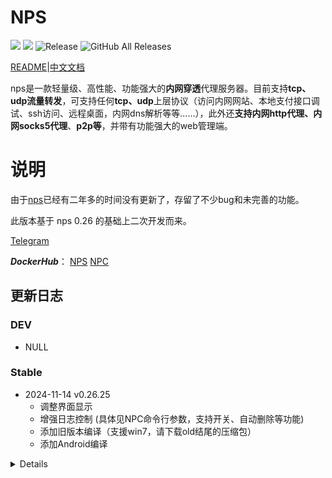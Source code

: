 # NPS
![](https://img.shields.io/github/stars/djylb/nps.svg)   ![](https://img.shields.io/github/forks/djylb/nps.svg)
![Release](https://github.com/djylb/nps/workflows/Release/badge.svg)
![GitHub All Releases](https://img.shields.io/github/downloads/djylb/nps/total)

[README](https://github.com/djylb/nps/blob/master/README.md)|[中文文档](https://github.com/djylb/nps/blob/master/README_zh.md)

nps是一款轻量级、高性能、功能强大的**内网穿透**代理服务器。目前支持**tcp、udp流量转发**，可支持任何**tcp、udp**上层协议（访问内网网站、本地支付接口调试、ssh访问、远程桌面，内网dns解析等等……），此外还**支持内网http代理、内网socks5代理**、**p2p等**，并带有功能强大的web管理端。

# 说明
由于[nps](https://github.com/ehang-io/nps)已经有二年多的时间没有更新了，存留了不少bug和未完善的功能。

此版本基于 nps 0.26 的基础上二次开发而来。

[Telegram](https://t.me/npsdev)

***DockerHub***： [NPS](https://hub.docker.com/r/duan2001/nps) [NPC](https://hub.docker.com/r/duan2001/npc)

## 更新日志
### DEV
- NULL

### Stable
- 2024-11-14  v0.26.25
  - 调整界面显示
  - 增强日志控制 (具体见NPC命令行参数，支持开关、自动删除等功能)
  - 添加旧版本编译（支援win7，请下载old结尾的压缩包）
  - 添加Android编译

<details>

- 2024-11-09  v0.26.24
  - 修复语言翻译缺失
  - 请求静态文件携带版本号，避免浏览器缓存旧文件（升级后记得替换web目录）
  - 优化代码逻辑和效率
  - 修复通配符匹配优先级（优先完全匹配Host，通配符根据匹配程度确定优先级）
  - 修复根据路径分流功能

- 2024-11-08  v0.26.23  
  - 合并同类项目分支补丁更新
    - 客户端增加创建时间 [yisier](https://github.com/yisier/nps)
    - 增加从下列选择客户端、排序 [dreamskr](https://github.com/dreamskr/nps)

- 2024-10-28  v0.26.22  
  - 修复多目标负载均衡不生效的问题
    （注意最后一行不要输回车）

- 2024-10-28  v0.26.21  
  - 修复websocket支持(支持类似homeassistant的网站反向代理)
    删除websocket的认证操作，交给应用层进行处理
  - 重构优化代码（目前简单测试功能正常，CPU占用也不高，不知道引入没引入新BUG，代码维护的人多了有点乱腾）
  - 新增X-NPS-Http-Only头支持，当需要在NPS前添加反向代理时可以通过插入头（X-NPS-Http-Only: password）
    此时可以反向代理http_proxy_port避免301重定向和添加真实IP

- 2024-10-25  v0.26.20  
  - 修复ipv6支持
  - 同时支持传入证书路径和证书文本内容
  - http、socket5同时使用全局用户和mutli user认证
  - 修复绕过认证漏洞
  - 美化UI界面
  - 合并上游所有分叉的安全补丁和更新（总之修了一堆BUG）
  - 更新相关依赖

- 2024-06-01  v0.26.19  
  - golang 版本升级到 1.22.
  - 增加自动https，自动将http 重定向（301）到 https.  
  - 客户端命令行方式启动支持多个隧道ID，使用逗号拼接，示例：`npc -server=xxx:8024 -vkey=ytkpyr0er676m0r7,iwnbjfbvygvzyzzt` .
  - 移除 nps.conf 参数 `https_just_proxy` , 调整 https 处理逻辑，如果上传了 https 证书，则由nps负责SSL (此方式可以获取真实IP)，
      否则走端口转发模式（使用本地证书,nps 获取不到真实IP）， 如下图所示。    
    ![image](image/new/https.png)



- 2024-02-27  v0.26.18  
  ***新增***：nps.conf 新增 `tls_bridge_port=8025` 参数，当 `tls_enable=true` 时，nps 会监听8025端口，作为 tls 的连接端口。  
             客户端可以选择连接 tls 端口或者非 tls 端口： `npc.exe  -server=xxx:8024 -vkey=xxx` 或 `npc.exe  -server=xxx:8025 -vkey=xxx -tls_enable=true`
  
  
- 2024-01-31  v0.26.17  
  ***说明***：考虑到 npc 历史版本客户端众多，版本号不同旧版本客户端无法连接，为了兼容，仓库版本号将继续沿用 0.26.xx


- 2024-01-02  v0.27.01  (已作废，功能移动到v0.26.17 版本)  
  ***新增***：tls 流量加密，(客户端忽略证书校验，谨慎使用，客户端与服务端需要同时开启，或同时关闭)，使用方式：   
             服务端：nps.conf `tls_enable=true`;    
             客户端：npc.conf `tls_enable=true` 或者 `npc.exe  -server=xxx -vkey=xxx -tls_enable=true`  

  
- 2023-06-01  v0.26.16  
  ***修复***：https 流量不统计 Bug 修复。  
  ***新增***：新增全局黑名单IP，用于防止被肉鸡扫描端口或被恶意攻击。  
  ***新增***：新增客户端上次在线时间。


- 2023-02-24  v0.26.15  
  ***修复***：更新程序 url 更改到当前仓库中   
  ***修复***：nps 在外部路径启动时找不到配置文件  
  ***新增***：增加 nps 启动参数，`-conf_path=D:\test\nps`,可用于加载指定nps配置文件和web文件目录。  
  ***window 使用示例：***  
  直接启动：`nps.exe -conf_path=D:\test\nps`  
  安装：`nps.exe install -conf_path=D:\test\nps`    
  安装启动：`nps.exe start`      

  ***linux 使用示例：***    
  直接启动：`./nps -conf_path=/app/nps`  
  安装：`./nps install -conf_path=/app/nps`  
  安装启动：`nps start -conf_path=/app/nps`  



- 2022-12-30  v0.26.14  
  ***修复***：API 鉴权漏洞修复


- 2022-12-19  
***修复***：某些场景下丢包导致服务端意外退出  
***优化***：新增隧道时，不指定服务端口时，将自动生成端口号  
***优化***：API返回ID, `/client/add/, /index/addhost/，/index/add/ `   
***优化***：域名解析、隧道页面，增加[唯一验证密钥]，方便搜查  


- 2022-10-30   
***新增***：在管理面板中新增客户端时，可以配置多个黑名单IP，用于防止被肉鸡扫描端口或被恶意攻击。  
***优化***：0.26.12 版本还原了注册系统功能，使用方式和以前一样。无论是否注册了系统服务，直接执行 nps 时只会读取当前目录下的配置文件。


- 2022-10-27  
***新增***：在管理面板登录时开启验证码校验，开启方式：nps.conf `open_captcha=true`，感谢 [@dongFangTuring](https://github.com/dongFangTuring) 提供的PR  

  
- 2022-10-24:     
***修复***：HTTP协议支持WebSocket(稳定性待测试)
  

- 2022-10-21:   
***修复***：HTTP协议下实时统计流量，能够精准的限制住流量（上下行对等）  
***优化***：删除HTTP隧道时，客户端已用流量不再清空


- 2022-10-19:  
***BUG***：在TCP协议下，流量统计有问题，只有当连接断开时才会统计流量。例如，限制客户端流量20m,当传输100m的文件时，也能传输成功。  
***修复***：TCP协议下实时统计流量，能够精准的限制住流量（上下行对等）  
***优化***：删除TCP隧道时，客户端已用流量不再清空
![image](image/new/tcp_limit.png)


- 2022-09-14:  
修改NPS工作目录为当前可执行文件目录（即配置文件和nps可执行文件放在同一目录下，直接执行nps文件即可），去除注册系统服务，启动、停止、升级等命令

</details>
